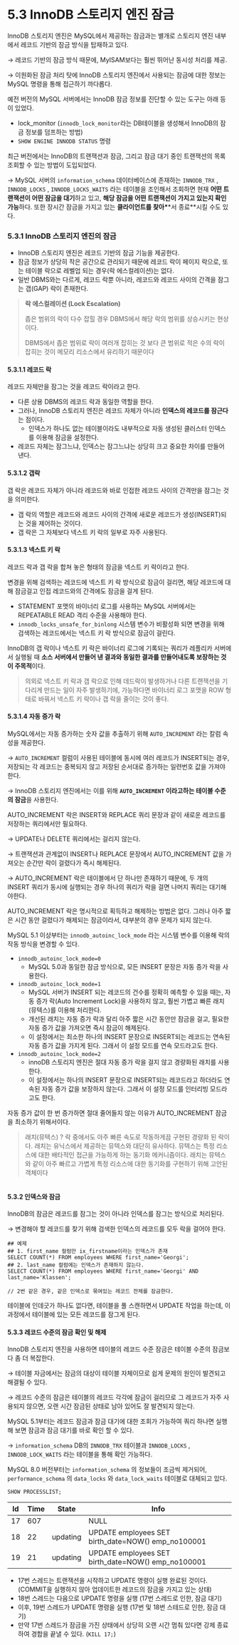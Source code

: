# 5.3 InnoDB 스토리지 엔진 잠금

InnoDB 스토리지 엔진은 MySQL에서 제공하는 잠금과는 별개로 스토리지 엔진 내부에서 레코드 기반의 잠금 방식을 탑재하고 있다.

→ 레코드 기반의 잠금 방식 때문에, MyISAM보다는 훨씬 뛰어난 동시성 처리를 제공.

→ 이원화된 잠금 처리 탓에 InnoDB 스토리지 엔진에서 사용되는 잠금에 대한 정보는 MySQL 명령을 통해 접근하기 까다롭다.

예전 버전의 MySQL 서버에서는 InnoDB 잠금 정보를 진단할 수 있는 도구는 아래 등이 있었다.

* lock\_monitor (`innodb_lock_monitor`라는 DB테이블을 생성해서 InnoDB의 잠금 정보를 덤프하는 방법)
* `SHOW ENGINE INNODB STATUS` 명령

최근 버전에서는 InnoDB의 트랜잭션과 잠금, 그리고 잠금 대기 중인 트랜잭션의 목록 조회할 수 있는 방법이 도입되었다.

→ MySQL 서버의 `information_schema` 데이터베이스에 존재하는 `INNODB_TRX` , `INNODB_LOCKS` , `INNODB_LOCKS_WAITS` 라는 테이블을 조인해서 조회하면 현재 **어떤 트랜잭션이 어떤 잠금을 대기**하고 있고, **해당 잠금을 어떤 트랜잭션이 가지고 있는지 확인가능**하다. 또한 장시간 잠금을 가지고 있는 **클라이언트를 찾아\***\*서 종료\*\*시킬 수도 있다.

### 5.3.1 InnoDB 스토리지 엔진의 잠금

* InnoDB 스토리지 엔진은 레코드 기반의 잠금 기능을 제공한다.
* 잠금 정보가 상당히 작은 공간으로 관리되기 때문에 레코드 락이 페이지 락으로, 또는 테이블 락으로 레벨업 되는 경우(락 에스컬레이션)는 없다.
* 일반 DBMS와는 다르게, 레코드 락뿐 아니라, 레코드와 레코드 사이의 간격을 잠그는 갭(GAP) 락이 존재한다.

> **락 에스컬레이션 (Lock Escalation)**
>
> 좁은 범위의 락이 다수 잡힐 경우 DBMS에서 해당 락의 범위를 상승시키는 현상이다.
>
> DBMS에서 좁은 범위로 락이 여러개 잡히는 것 보다 큰 범위로 적은 수의 락이 잡히는 것이 메모리 리소스에서 유리하기 때문이다

#### 5.3.1.1 레코드 락

레코드 자체만을 잠그는 것을 레코드 락이라고 한다.

* 다른 상용 DBMS의 레코드 락과 동일한 역할을 한다.
* 그러나, InnoDB 스토리지 엔진은 레코드 자체가 아니라 **인덱스의 레코드를 잠근다**는 점이다.
  * 인덱스가 하나도 없는 테이블이라도 내부적으로 자동 생성된 클러스터 인덱스를 이용해 잠금을 설정한다.
* 레코드 자체는 잠그느냐, 인덱스는 잠그느냐는 상당히 크고 중요한 차이를 만들어 낸다.

#### 5.3.1.2 갭락

갭 락은 레코드 자체가 아니라 레코드와 바로 인접한 레코드 사이의 간격만을 잠그는 것을 의미한다.

* 갭 락의 역할은 레코드와 레코드 사이의 간격에 새로운 레코드가 생성(INSERT)되는 것을 제어하는 것이다.
* 갭 락은 그 자체보다 넥스트 키 락의 일부로 자주 사용된다.

#### 5.3.1.3 넥스트 키 락

레코드 락과 갭 락을 합쳐 놓은 형태의 잠금을 넥스트 키 락이라고 한다.

변경을 위해 검색하는 레코드에 넥스트 키 락 방식으로 잠금이 걸리면, 해당 레코드에 대해 잠금걸고 인접 레코드와의 간격에도 잠금을 걸게 된다.

* STATEMENT 포맷의 바이너리 로그를 사용하는 MySQL 서버에서는 REPEATABLE READ 격리 수준을 사용해야 한다.
* `innodb_locks_unsafe_for_binlong` 시스템 변수가 비활성화 되면 변경을 위해 검색하는 레코드에서는 넥스트 키 락 방식으로 잠금이 걸린다.

InnoDB의 갭 락이나 넥스트 키 락은 바이너리 로그에 기록되는 쿼리가 레플리카 서버에서 실행될 때 **소스 서버에서 만들어 낸 결과와 동일한 결과를 만들어내도록 보장하는 것이 주목적**이다.

> 의외로 넥스트 키 락과 갭 락으로 인해 데드락이 발생하거나 다른 트랜잭션을 기다리게 만드는 일이 자주 발생하기에, 가능하다면 바이너리 로그 포맷을 ROW 형태로 바꿔서 넥스트 키 락이나 갭 락을 줄이는 것이 좋다.

#### 5.3.1.4 자동 증가 락

MySQL에서는 자동 증가하는 숫자 값을 추출하기 위해 `AUTO_INCREMENT` 라는 칼럼 속성을 제공한다.

→ `AUTO_INCREMENT` 컬럼이 사용된 테이블에 동시에 여러 레코드가 INSERT되는 경우, 저장되는 각 레코드는 중복되지 않고 저장된 순서대로 증가하는 일련번호 값을 가져야 한다.

→ InnoDB 스토리지 엔진에서는 이를 위해 **`AUTO_INCREMENT` 이라고하는 테이블 수준의 잠금**을 사용한다.

AUTO\_INCREMENT 락은 INSERT와 REPLACE 쿼리 문장과 같이 새로운 레코드를 저장하는 쿼리에서만 필요하다.

→ UPDATE나 DELETE 쿼리에서는 걸리지 않는다.

→ 트랜잭션과 관계없이 INSERT나 REPLACE 문장에서 AUTO\_INCREMENT 값을 가져오는 순간만 락이 걸렸다가 즉시 해제된다.

→ AUTO\_INCREMENT 락은 테이블에서 단 하나만 존재하기 때문에, 두 개의 INSERT 쿼리가 동시에 실행되는 경우 하나의 쿼리가 락을 걸면 나머지 쿼리는 대기해야한다.

AUTO\_INCREMENT 락은 명시적으로 획득하고 해제하는 방법은 없다. 그러나 아주 짧은 시간 동안 걸렸다가 해제되는 잠금이라서, 대부분의 경우 문제가 되지 않는다.

MySQL 5.1 이상부터는 `innodb_autoinc_lock_mode` 라는 시스템 변수를 이용해 락의 작동 방식을 변경할 수 있다.

* `innodb_autoinc_lock_mode=0`
  * MySQL 5.0과 동일한 잠금 방식으로, 모든 INSERT 문장은 자동 증가 락을 사용한다.
* `innodb_autoinc_lock_mode=1`
  * MySQL 서버가 INSERT 되는 레코드의 건수를 정확히 예측할 수 있을 때는, 자동 증가 락(Auto Increment Lock)을 사용하지 않고, 훨씬 가볍고 빠른 래치(뮤텍스)를 이용해 처리한다.
  * 개선된 래치는 자동 증가 락과 달리 아주 짧은 시간 동안만 잠금을 걸고, 필요한 자동 증가 값을 가져오면 즉시 잠금이 해제된다.
  * 이 설정에서는 최소한 하나의 INSERT 문장으로 INSERT되는 레코드는 연속된 자동 증가 값을 가지게 된다. 그래서 이 설정 모드를 연속 모드라고도 한다.
* `innodb_autoinc_lock_mode=2`
  * innoDB 스토리지 엔진은 절대 자동 증가 락을 걸지 않고 경량화된 래치를 사용한다.
  * 이 설정에서는 하나의 INSERT 문장으로 INSERT되는 레코드라고 하더라도 연속된 자동 증가 값을 보장하지 않는다. 그래서 이 설정 모드를 인터리빙 모드라고도 한다.

자동 증가 값이 한 번 증가하면 절대 줄어들지 않는 이유가 AUTO\_INCREMENT 잠금을 최소하기 위해서이다.

> 래치(뮤텍스) ? 락 중에서도 아주 빠른 속도로 작동하게끔 구현된 경량화 된 락이다. 래치는 유닉스에서 제공하는 뮤텍스와 대단히 유사하다. 뮤텍스는 특정 리소스에 대한 배타적인 접근을 가능하게 하는 동기화 메커니즘이다. 래치는 뮤텍스와 같이 아주 빠르고 가볍게 특정 리소스에 대한 동기화를 구현하기 위해 고안된 객체이다&#x20;
>
>

<figure><img src="../../../.gitbook/assets/image (9).png" alt=""><figcaption></figcaption></figure>

#### 5.3.2 인덱스와 잠금

InnoDB의 잠금은 레코드를 잠그는 것이 아니라 인덱스를 잠그는 방식으로 처리된다.

→ 변경해야 할 레코드를 찾기 위해 검색한 인덱스의 레코드를 모두 락을 걸어야 한다.

```
## 예제
## 1. first_name 컬럼만 ix_firstname이라는 인덱스가 존재
SELECT COUNT(*) FROM employees WHERE first_name='Georgi';
## 2. last_name 컬럼에는 인덱스가 존재하지 않는다.
SELECT COUNT(*) FROM employees WHERE first_name='Georgi' AND last_name='Klassen';
​
// 2번 같은 경우, 같은 인덱스로 묶여있는 레코드 전체를 잠금한다.
```

테이블에 인데긋가 하나도 없다면, 테이블을 풀 스캔하면서 UPDATE 작업을 하는데, 이 과정에서 테이블에 있는 모든 레코드를 잠그게 된다.

#### 5.3.3 레코드 수준의 잠금 확인 및 해제

InnoDB 스토리지 엔진을 사용하면 테이블의 레코드 수준 잠금은 테이블 수준의 잠금보다 좀 더 복잡한다.

→ 테이블 자금에서는 잠금의 대상이 테이블 자체이므로 쉽게 문제의 원인이 발견되고 해결될 수 있다.

→ 레코드 수준의 잠금은 테이블의 레코드 각각에 잠금이 걸리므로 그 레코드가 자주 사용되지 않으면, 오랜 시간 잠금된 상태로 남아 있어도 잘 발견되지 않는다.

MySQL 5.1부터는 레코드 잠금과 잠금 대기에 대한 조회가 가능하여 쿼리 하나면 실행해 보면 잠금과 잠금 대기를 바로 확인 할 수 있다.

→ `information_schema` DB의 `INNODB_TRX` 테이블과 `INNODB_LOCKS` , `INNODB_LOCK_WAITS` 라는 테이블을 통해 확인 가능하다.

MySQL 8.0 버전부터는 `information_schema` 의 정보들이 조금씩 제거되어, `performance_schema` 의 `data_locks` 와 `data_lock_waits` 테이블로 대체되고 있다.

```
SHOW PROCESSLIST;
```

| **Id** | **Time** | **State** | **Info**                                             |
| ------ | -------- | --------- | ---------------------------------------------------- |
| 17     | 607      |           | NULL                                                 |
| 18     | 22       | updating  | UPDATE employees SET birth\_date=NOW() emp\_no100001 |
| 19     | 21       | updating  | UPDATE employees SET birth\_date=NOW() emp\_no100001 |

* 17번 스레드는 트랜잭션을 시작하고 UPDATE 명령이 실행 완료된 것이다. (COMMIT을 실행하지 않아 업데이트한 레코드의 잠금을 가지고 있는 상태)
* 18번 스레드는 다음으로 UPDATE 명령을 실행 (17번 스레드로 인한, 잠금 대기)
* 이후, 19번 스레드가 UPDATE 명령을 실행 (17번 및 18번 스테드로 인한, 잠금 대기)
* 만약 17번 스레드가 잠금을 가진 상태에서 상당히 오랜 시간 멈춰 있다면 강제 종료하여 경합을 끝낼 수 있다. (`KILL 17;`)
